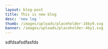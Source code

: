 ```yaml
---
layout: blog-post
title: This is new blog
desc: 'new log '
thumb: /images/uploads/placeholder-16by9.svg
banner: /images/uploads/placeholder-4by1.svg
---
```

sdfdsafsdfasfds
